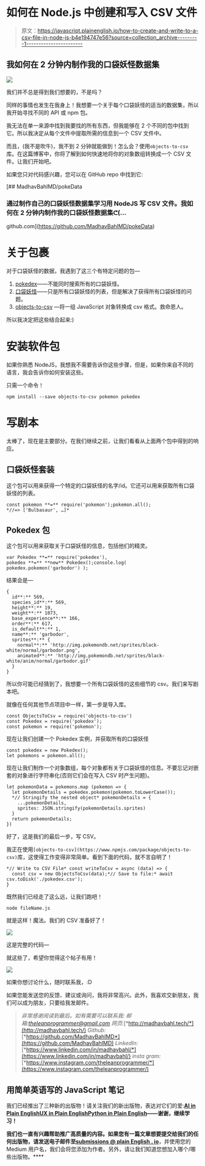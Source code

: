 # 如何在 Node.js 中创建和写入 CSV 文件

> 原文：<https://javascript.plainenglish.io/how-to-create-and-write-to-a-csv-file-in-node-js-b4e194747e56?source=collection_archive---------1----------------------->

## 我如何在 2 分钟内制作我的口袋妖怪数据集

![](img/f20dd2b969938aab50d91aea6687060a.png)

我们并不总是得到我们想要的，不是吗？

同样的事情也发生在我身上！我想要一个关于每个口袋妖怪的适当的数据集，所以我开始寻找不同的 API 或 npm 包。

我无法在单一来源中找到我要找的所有东西，但我能够在 2 个不同的包中找到它。所以我决定从每个文件中提取所需的信息到一个 CSV 文件中。

而且，(我不是吹牛)，我不到 2 分钟就能做到！怎么会？使用`objects-to-csv`库。在这篇博客中，你将了解到如何快速地将你的对象数组转换成一个 CSV 文件。让我们开始吧。

如果您只对代码感兴趣，您可以在 GitHub repo 中找到它:

[](https://github.com/MadhavBahlMD/pokeData) [## MadhavBahlMD/pokeData

### 通过制作自己的口袋妖怪数据集学习用 NodeJS 写 CSV 文件。我如何在 2 分钟内制作我的口袋妖怪数据集ᕦ(…

github.com](https://github.com/MadhavBahlMD/pokeData) 

# 关于包裹

对于口袋妖怪的数据，我遇到了这三个有特定问题的包—

1.  [pokedex](https://www.npmjs.com/package/pokedex)——不能同时搜索所有的口袋妖怪。
2.  [口袋妖怪](https://www.npmjs.com/package/pokemon)——只是所有口袋妖怪的列表，但是解决了获得所有口袋妖怪的问题。
3.  [objects-to-csv](https://www.npmjs.com/package/objects-to-csv) —将一组 JavaScript 对象转换成 csv 格式。救命恩人。

所以我决定把这些结合起来:)

# 安装软件包

如果你熟悉 NodeJS，我想我不需要告诉你这些步骤，但是，如果你来自不同的语言，我会告诉你如何安装这些。

只需一个命令！

```
npm install --save objects-to-csv pokemon pokedex
```

# 写剧本

太棒了，现在是主要部分。在我们继续之前，让我们看看从上面两个包中得到的响应。

## 口袋妖怪套装

这个包可以用来获得一个特定的口袋妖怪的名字/id。它还可以用来获取所有口袋妖怪的列表。

```
const pokemon **=** require('pokemon');pokemon.all();
*//=> ['Bulbasaur', …]*
```

## Pokedex 包

这个包可以用来获取关于口袋妖怪的信息，包括他们的精灵。

```
var Pokedex **=** require('pokedex'),
pokedex **=** **new** Pokedex();console.log( pokedex.pokemon('garbodor') );
```

结果会是—

```
{
  id**:** 569,
  species_id**:** 569,
  height**:** 19,
  weight**:** 1073,
  base_experience**:** 166,
  order**:** 617,
  is_default**:** 1,
  name**:** 'garbodor',
  sprites**:** {
    normal**:** 'http://img.pokemondb.net/sprites/black-white/normal/garbodor.png',
    animated**:** 'http://img.pokemondb.net/sprites/black-white/anim/normal/garbodor.gif'
  }
}
```

所以你可能已经猜到了，我想要一个所有口袋妖怪的这些细节的 csv。我们来写剧本吧。

就像在任何其他节点项目中一样，第一步是导入库。

```
const ObjectsToCsv = require('objects-to-csv')
const Pokedex = require('pokedex');
const pokemon = require('pokemon');
```

现在让我们创建一个 Pokedex 实例，并获取所有的口袋妖怪

```
const pokedex = new Pokedex();
let pokemons = pokemon.all();
```

现在让我们制作一个对象数组，每个对象都有关于口袋妖怪的信息。不要忘记对嵌套的对象进行字符串化(否则它们会在写入 CSV 时产生问题)。

```
let pokemonData = pokemons.map (pokemon => {
  let pokemonDetails = pokedex.pokemon(pokemon.toLowerCase());
  *// Stringify the nested object* pokemonDetails = {
    ...pokemonDetails,
    sprites: JSON.stringify(pokemonDetails.sprites)
  }
  return pokemonDetails;
})
```

好了，这是我们的最后一步，写 CSV。

我正在使用`[objects-to-csv](https://www.npmjs.com/package/objects-to-csv)`库，这使得工作变得非常简单。看到下面的代码，就不言自明了！

```
*// Write to CSV File* const writeToCsv = async (data) => {
  const csv = new ObjectsToCsv(data);*// Save to file:* await csv.toDisk('./pokedex.csv');
}
```

既然我们已经走了这么远，让我们跑吧！

```
node fileName.js
```

就是这样！魔法。我们的 CSV 准备好了！

![](img/d5b7231a3abc39b8c5ee040cc8e6504d.png)

这是完整的代码—

就这些了，希望你觉得这个帖子有用！

![](img/6a3a9293da64140fa5227d4cca2d807b.png)

如果你想讨论什么，随时联系我，:D

如果您能发送您的反馈、建议或询问，我将非常高兴。此外，我喜欢交新朋友，我们可以成为朋友，只要给我发邮件。

> *非常感谢阅读到最后。如有需要可以联系我:
> 邮箱:theleanprogrammer@gmail.com
> 网页:*[*http://madhavbahl.tech/*](http://madhavbahl.tech/) *Github:*[*https://github.com/MadhavBahlMD*](https://github.com/MadhavBahlMD) *LinkedIn:*[*https://www.linkedin.com/in/madhavbahl/*](https://www.linkedin.com/in/madhavbahl/) *insta gram:*[*https://www.instagram.com/theleanprogrammer/*](https://www.instagram.com/theleanprogrammer/)

## **用简单英语写的 JavaScript 笔记**

我们已经推出了三种新的出版物！请关注我们的新出版物，表达对它们的爱:[**AI in Plain English**](https://medium.com/ai-in-plain-english)[**UX in Plain English**](https://medium.com/ux-in-plain-english)[**Python in Plain English**](https://medium.com/python-in-plain-english)**——谢谢，继续学习！**

**我们也一直有兴趣帮助推广高质量的内容。如果您有一篇文章想要提交给我们的任何出版物，请发送电子邮件至[**submissions @ plain English . io**](mailto:submissions@plainenglish.io)**，并使用您的 Medium 用户名，我们会将您添加为作者。另外，请让我们知道您想加入哪个/哪些出版物。****